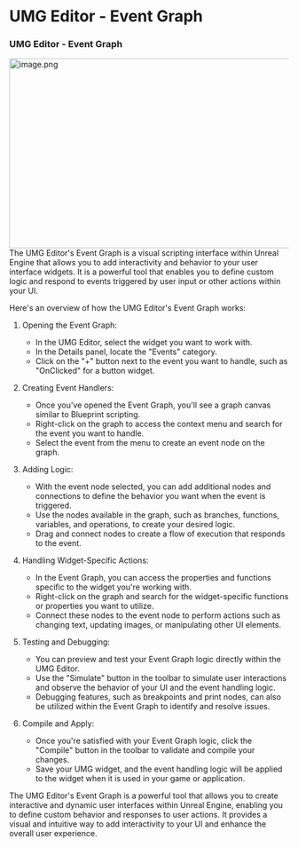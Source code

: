 # UMG Editor - Event Graph

<div class="group w-full text-gray-800 dark:text-gray-100 border-b border-black/10 dark:border-gray-900/50 dark:bg-gray-800">
<div class="flex p-4 gap-4 text-base md:gap-6 md:max-w-2xl lg:max-w-xl xl:max-w-3xl md:py-6 lg:px-0 m-auto">
<div class="relative flex w-[calc(100%-50px)] flex-col gap-1 md:gap-3 lg:w-[calc(100%-115px)]">
<div class="flex flex-grow flex-col gap-3">
<h3 class="min-h-[20px] flex flex-col items-start gap-4 whitespace-pre-wrap break-words"><strong>UMG Editor - Event Graph</strong></h3>
</div>
</div>
</div>
</div>
<div class="group w-full text-gray-800 dark:text-gray-100 border-b border-black/10 dark:border-gray-900/50 bg-gray-50 dark:bg-[#444654]">
<div class="flex p-4 gap-4 text-base md:gap-6 md:max-w-2xl lg:max-w-xl xl:max-w-3xl md:py-6 lg:px-0 m-auto">
<div class="flex-shrink-0 flex flex-col relative items-end">
<div class="w-[30px]">
<div class="relative p-1 rounded-sm h-[30px] w-[30px] text-white flex items-center justify-center"><img style="float: right;" src="https://vertexschool.instructure.com/courses/289/files/18420/preview?verifier=HGYBDeYQBQW26vqlYxf7bviEvlvncA85WTNgdAPZ" alt="image.png" width="675" height="342" data-api-endpoint="https://vertexschool.instructure.com/api/v1/courses/289/files/18420" data-api-returntype="File"></div>
</div>
</div>
<div class="relative flex w-[calc(100%-50px)] flex-col gap-1 md:gap-3 lg:w-[calc(100%-115px)]">
<div class="flex flex-grow flex-col gap-3">
<div class="min-h-[20px] flex flex-col items-start gap-4 whitespace-pre-wrap break-words">
<div class="markdown prose w-full break-words dark:prose-invert light">
<p>The UMG Editor's Event Graph is a visual scripting interface within Unreal Engine that allows you to add interactivity and behavior to your user interface widgets. It is a powerful tool that enables you to define custom logic and respond to events triggered by user input or other actions within your UI.</p>
<p>Here's an overview of how the UMG Editor's Event Graph works:</p>
<ol>
<li>
<p>Opening the Event Graph:</p>
<ul>
<li>In the UMG Editor, select the widget you want to work with.</li>
<li>In the Details panel, locate the "Events" category.</li>
<li>Click on the "+" button next to the event you want to handle, such as "OnClicked" for a button widget.</li>
</ul>
</li>
<li>
<p>Creating Event Handlers:</p>
<ul>
<li>Once you've opened the Event Graph, you'll see a graph canvas similar to Blueprint scripting.</li>
<li>Right-click on the graph to access the context menu and search for the event you want to handle.</li>
<li>Select the event from the menu to create an event node on the graph.</li>
</ul>
</li>
<li>
<p>Adding Logic:</p>
<ul>
<li>With the event node selected, you can add additional nodes and connections to define the behavior you want when the event is triggered.</li>
<li>Use the nodes available in the graph, such as branches, functions, variables, and operations, to create your desired logic.</li>
<li>Drag and connect nodes to create a flow of execution that responds to the event.</li>
</ul>
</li>
<li>
<p>Handling Widget-Specific Actions:</p>
<ul>
<li>In the Event Graph, you can access the properties and functions specific to the widget you're working with.</li>
<li>Right-click on the graph and search for the widget-specific functions or properties you want to utilize.</li>
<li>Connect these nodes to the event node to perform actions such as changing text, updating images, or manipulating other UI elements.</li>
</ul>
</li>
<li>
<p>Testing and Debugging:</p>
<ul>
<li>You can preview and test your Event Graph logic directly within the UMG Editor.</li>
<li>Use the "Simulate" button in the toolbar to simulate user interactions and observe the behavior of your UI and the event handling logic.</li>
<li>Debugging features, such as breakpoints and print nodes, can also be utilized within the Event Graph to identify and resolve issues.</li>
</ul>
</li>
<li>
<p>Compile and Apply:</p>
<ul>
<li>Once you're satisfied with your Event Graph logic, click the "Compile" button in the toolbar to validate and compile your changes.</li>
<li>Save your UMG widget, and the event handling logic will be applied to the widget when it is used in your game or application.</li>
</ul>
</li>
</ol>
<p>The UMG Editor's Event Graph is a powerful tool that allows you to create interactive and dynamic user interfaces within Unreal Engine, enabling you to define custom behavior and responses to user actions. It provides a visual and intuitive way to add interactivity to your UI and enhance the overall user experience.</p>
</div>
</div>
</div>
</div>
</div>
</div>
